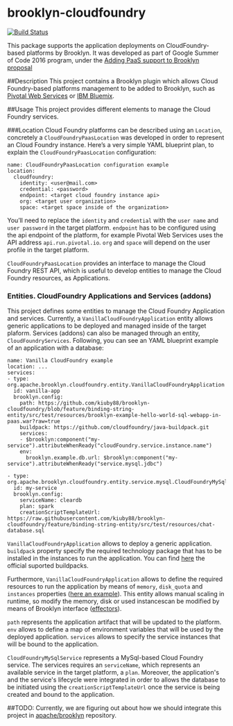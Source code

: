brooklyn-cloudfoundry
=====

 [![Build Status](https://travis-ci.org/kiuby88/brooklyn-cloudfoundry.svg?branch=master)](https://travis-ci.org/kiuby88/brooklyn-cloudfoundry)

This package supports the application deployments on CloudFoundry-based platforms by Brooklyn. It was developed as part of Google Summer of Code 2016 program, under the [Adding PaaS support to Brooklyn proposal](https://summerofcode.withgoogle.com/projects/#6531111119224832)

##Description
This project contains a Brooklyn plugin which allows Cloud Foundry-based platforms management to be added to Brooklyn, such as [Pivotal Web Services](https://run.pivotal.io/) or [IBM Bluemix](https://console.ng.bluemix.net/).

##Usage
This project provides different elements to manage the Cloud Foundry services.

###Location
Cloud Foundry platforms can be described using an `Location`, concretely a `CloudFoundryPaasLocation` was developed in order to represent an Cloud Foundry instance. Here’s a very simple YAML blueprint plan, to explain the `CloudFoundryPaasLocation` configuration:
````
name: CloudFoundryPaasLocation configuration example
location:
  cloudfoundry:
    identity: <user@mail.com>
    credential: <password>
    endpoint: <target cloud foundry instance api>
    org: <target user organization>
    space: <target space inside of the organization>
````
You’ll need to replace the `identity` and `credential` with the `user name` and `user password` in the target platform.
`endpoint` has to be configured using the api endpoint of the platform, for example Pivotal Web Services uses the API address `api.run.pivotal.io`. `org` and `space` will depend on the user profile in the target platform.

`CloudFoundryPaasLocation` provides an interface to manage the Cloud Foundry REST API, which is useful to develop entities to manage the Cloud Foundry resources, as Applications.

### Entities. CloudFoundry Applications and Services (addons)
This project defines some entities to manage the Cloud Foundry Application and services.
Currently, a `VanillaCloudFoundryApplication` entity allows generic applications to be deployed and managed inside of the target plaform. Services (addons) can also be managed through an entity, `CloudFoundryServices`. Following, you can see an YAML blueprint example of an application with a database:
````
name: Vanilla CloudFoundry example
location: ...
services:
- type: org.apache.brooklyn.cloudfoundry.entity.VanillaCloudFoundryApplication
  id: vanilla-app
  brooklyn.config:
    path: https://github.com/kiuby88/brooklyn-cloudfoundry/blob/feature/binding-string-entity/src/test/resources/brooklyn-example-hello-world-sql-webapp-in-paas.war?raw=true
    buildpack: https://github.com/cloudfoundry/java-buildpack.git
    services:
    - $brooklyn:component("my-service").attributeWhenReady("cloudFoundry.service.instance.name")
    env:
      brooklyn.example.db.url: $brooklyn:component("my-service").attributeWhenReady("service.mysql.jdbc")

- type: org.apache.brooklyn.cloudfoundry.entity.service.mysql.CloudFoundryMySqlService
  id: my-service
  brooklyn.config:
    serviceName: cleardb
    plan: spark
    creationScriptTemplateUrl: https://raw.githubusercontent.com/kiuby88/brooklyn-cloudfoundry/feature/binding-string-entity/src/test/resources/chat-database.sql
`````
`VanillaCloudFoundryApplication` allows to deploy a generic application. `buildpack` property specify the required technology package that has to be installed in the instances to run the application. You can find [here](https://docs.cloudfoundry.org/buildpacks/) the official suported buildpacks. 

Furthermore, `VanillaCloudFoundryApplication` allows to define the required resources to run the application by means of `memory`, `disk_quota` and `instances` properties ([here an example](https://github.com/kiuby88/brooklyn-cloudfoundry/blob/master/src/test/resources/vanilla-cf-resources-profile.yml)). This entity allows manual scaling in runtime, so modify the memory, disk or used instancescan be modified by means of Brooklyn interface ([effectors](https://brooklyn.apache.org/v/latest/concepts/configuration-sensor-effectors.html#sensors-and-effectors)).

`path` represents the application artifact that will be updated to the platform.
`env` allows to define a map of environment variables that will be used by the deployed application.
`services` allows to specify the service instances that will be bound to the application.


`CloudFoundryMySqlService` represents a MySql-based Cloud Foundry service. The services requires an `serviceName`, which represents an available service in the target platform, a `plan`. Moreover, the application's and the service's lifecycle were integrated in order to allows the database to be initiated using the `creationScriptTemplateUrl` once the service is being created and bound to the application.

##TODO: 
Currently, we are figuring out about how we should integrate this project in [apache/brooklyn](https://github.com/apache/brooklyn/) repository.


